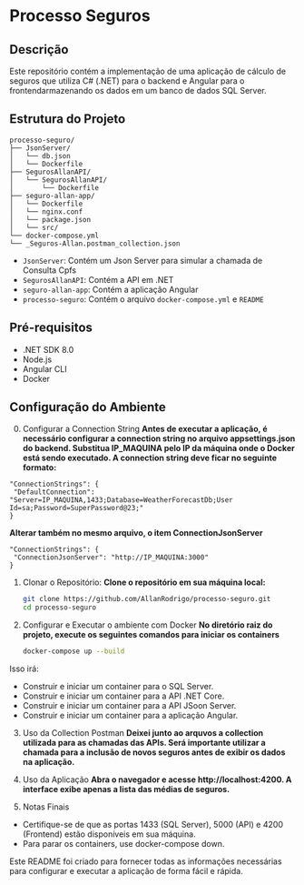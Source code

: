 # Processo Seguros

## Descrição

Este repositório contém a implementação de uma aplicação de cálculo de seguros que utiliza C# (.NET) para o backend e Angular para o frontendarmazenando os dados em um banco de dados SQL Server.

## Estrutura do Projeto
```
processo-seguro/
├── JsonServer/
│   └── db.json
│   └── Dockerfile
├── SegurosAllanAPI/
│   └── SegurosAllanAPI/
│       └── Dockerfile
├── seguro-allan-app/
│   └── Dockerfile
│   └── nginx.conf
│   └── package.json
│   └── src/
└── docker-compose.yml
└── _Seguros-Allan.postman_collection.json
```

- `JsonServer`: Contém um Json Server para simular a chamada de Consulta Cpfs
- `SegurosAllanAPI`: Contém a API em .NET
- `seguro-allan-app`: Contém a aplicação Angular
- `processo-seguro`: Contém o arquivo `docker-compose.yml` e `README`

## Pré-requisitos

- .NET SDK 8.0
- Node.js
- Angular CLI
- Docker

## Configuração do Ambiente

0. Configurar a Connection String
    **Antes de executar a aplicação, é necessário configurar a connection string no arquivo appsettings.json do backend. Substitua IP_MAQUINA pelo IP da máquina onde o Docker está sendo executado. A connection string deve ficar no seguinte formato:**
 ```
"ConnectionStrings": {
  "DefaultConnection": "Server=IP_MAQUINA,1433;Database=WeatherForecastDb;User Id=sa;Password=SuperPassword@23;"
}
```

 **Alterar também no mesmo arquivo, o item ConnectionJsonServer**
 ```
"ConnectionStrings": {
  "ConnectionJsonServer": "http://IP_MAQUINA:3000"
}
```

1. Clonar o Repositório:
**Clone o repositório em sua máquina local:**
   ```sh
   git clone https://github.com/AllanRodrigo/processo-seguro.git
   cd processo-seguro
   ```

2. Configurar e Executar o ambiente com Docker
**No diretório raiz do projeto, execute os seguintes comandos para iniciar os containers**
   ```sh
   docker-compose up --build
   ```

 Isso irá:
- Construir e iniciar um container para o SQL Server.
- Construir e iniciar um container para a API .NET Core.
- Construir e iniciar um container para a API JSoon Server.
- Construir e iniciar um container para a aplicação Angular.

3. Uso da Collection Postman
**Deixei junto ao arquvos a collection utilizada para as chamadas das APIs. Será importante utilizar a chamada para a inclusão de novos seguros antes de exibir os dados na aplicação.**

4. Uso da Aplicação
**Abra o navegador e acesse http://localhost:4200. A interface exibe apenas a lista das médias de seguros.**

5. Notas Finais
- Certifique-se de que as portas 1433 (SQL Server), 5000 (API) e 4200 (Frontend) estão disponíveis em sua máquina.
- Para parar os containers, use docker-compose down.

Este README foi criado para fornecer todas as informações necessárias para configurar e executar a aplicação de forma fácil e rápida.
